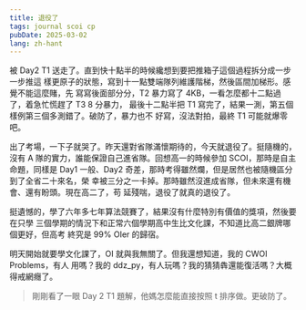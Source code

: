 ```yaml
---
title: 退役了
tags: journal scoi cp
pubDate: 2025-03-02
lang: zh-hant
---
```


被 Day2 T1 送走了。直到快十點半的時候纔想到要把推箱子這個過程拆分成一步一步推這
樣更原子的狀態，寫到十一點雙端隊列維護階梯，然後區間加梯形。感覺不能這麼賭，先
寫寫後面部分分，T2 暴力寫了 4KB，一看怎麼都十二點過了，着急忙慌趕了 T3 8 分暴力，
最後十二點半把 T1 寫完了，結果一測，第五個樣例第三個多測錯了。破防了，暴力也不
好寫，沒法對拍，最終 T1 可能就爆零吧。

出了考場，一下子就哭了。昨天還對省隊滿懷期待的，今天就退役了。挺隨機的，沒有 A
隊的實力，誰能保證自己進省隊。回想高一的時候參加 SCOI，那時是自主命題，同樣是
Day1 一般、Day2 奇差，那時考得雖然爛，但是居然也被隨機區分到了全省二十來名，榮
幸被三分之一卡掉。那時雖然沒進成省隊，但未來還有機會、還有盼頭。現在高二了，苟
延殘喘，退役了就真的退役了。

挺遺憾的，學了六年多七年算法競賽了，結果沒有什麼特別有價值的獎項，然後要在只學
三個學期的情況下和正常六個學期高中生比文化課，不知道比高二銀牌哪個更好，但高考
終究是 99% OIer 的歸宿。

明天開始就要學文化課了，OI 就與我無關了。但我還想知道，我的 CWOI Problems，有人
用嗎？我的 ddz\_py，有人玩嗎？我的猜猜犇還能復活嗎？大概得戒網癮了。

> 剛剛看了一眼 Day 2 T1 題解，他媽怎麼能直接按照 t 排序做。更破防了。
